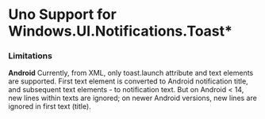 # Uno Support for Windows.UI.Notifications.Toast*

### Limitations

**Android**
Currently, from XML, only toast.launch attribute and text elements are supported.
First text element is converted to Android notification title, and subsequent text elements - to notification text. But on Android < 14, new lines within texts are ignored; on newer Android versions, new lines are ignored in first text (title).
